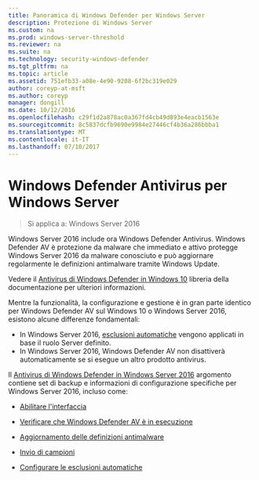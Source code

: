 ```yaml
---
title: Panoramica di Windows Defender per Windows Server
description: Protezione di Windows Server
ms.custom: na
ms.prod: windows-server-threshold
ms.reviewer: na
ms.suite: na
ms.technology: security-windows-defender
ms.tgt_pltfrm: na
ms.topic: article
ms.assetid: 751efb33-a08e-4e90-9208-6f2bc319e029
author: coreyp-at-msft
ms.author: coreyp
manager: dongill
ms.date: 10/12/2016
ms.openlocfilehash: c29f1d2a878ac0a367fd4cb49d893e4eacb1563e
ms.sourcegitcommit: 8c5837dcfb9690e9984e27446cf4b36a286bbba1
ms.translationtype: MT
ms.contentlocale: it-IT
ms.lasthandoff: 07/10/2017
---
```

# <a name="windows-defender-antivirus-for-windows-server"></a>Windows Defender Antivirus per Windows Server

>Si applica a: Windows Server 2016

Windows Server 2016 include ora Windows Defender Antivirus. Windows Defender AV è protezione da malware che immediato e attivo protegge Windows Server 2016 da malware conosciuto e può aggiornare regolarmente le definizioni antimalware tramite Windows Update.

Vedere il [Antivirus di Windows Defender in Windows 10](https://docs.microsoft.com/en-us/windows/threat-protection/windows-defender-antivirus/windows-defender-antivirus-in-windows-10) libreria della documentazione per ulteriori informazioni.


Mentre la funzionalità, la configurazione e gestione è in gran parte identico per Windows Defender AV sul Windows 10 o Windows Server 2016, esistono alcune differenze fondamentali:

- In Windows Server 2016, [esclusioni automatiche](https://docs.microsoft.com/en-us/windows/threat-protection/windows-defender-antivirus/configure-server-exclusions-windows-defender-antivirus) vengono applicati in base il ruolo Server definito.
- In Windows Server 2016, Windows Defender AV non disattiverà automaticamente se si esegue un altro prodotto antivirus.

Il [Antivirus di Windows Defender in Windows Server 2016](https://docs.microsoft.com/en-us/windows/threat-protection/windows-defender-antivirus/windows-defender-antivirus-on-windows-server-2016) argomento contiene set di backup e informazioni di configurazione specifiche per Windows Server 2016, incluso come:

-   [Abilitare l'interfaccia](https://docs.microsoft.com/en-us/windows/threat-protection/windows-defender-antivirus/windows-defender-antivirus-on-windows-server-2016#BKMK_UsingDef)

-   [Verificare che Windows Defender AV è in esecuzione]( https://docs.microsoft.com/en-us/windows/threat-protection/windows-defender-antivirus/windows-defender-antivirus-on-windows-server-2016#BKMK_DefRun)

-   [Aggiornamento delle definizioni antimalware]( https://docs.microsoft.com/en-us/windows/threat-protection/windows-defender-antivirus/windows-defender-antivirus-on-windows-server-2016#BKMK_UpdateDef)

-   [Invio di campioni]( https://docs.microsoft.com/en-us/windows/threat-protection/windows-defender-antivirus/windows-defender-antivirus-on-windows-server-2016#BKMK_DefSamples)

-   [Configurare le esclusioni automatiche]( https://docs.microsoft.com/en-us/windows/threat-protection/windows-defender-antivirus/windows-defender-antivirus-on-windows-server-2016#BKMK_DefExclusions)
